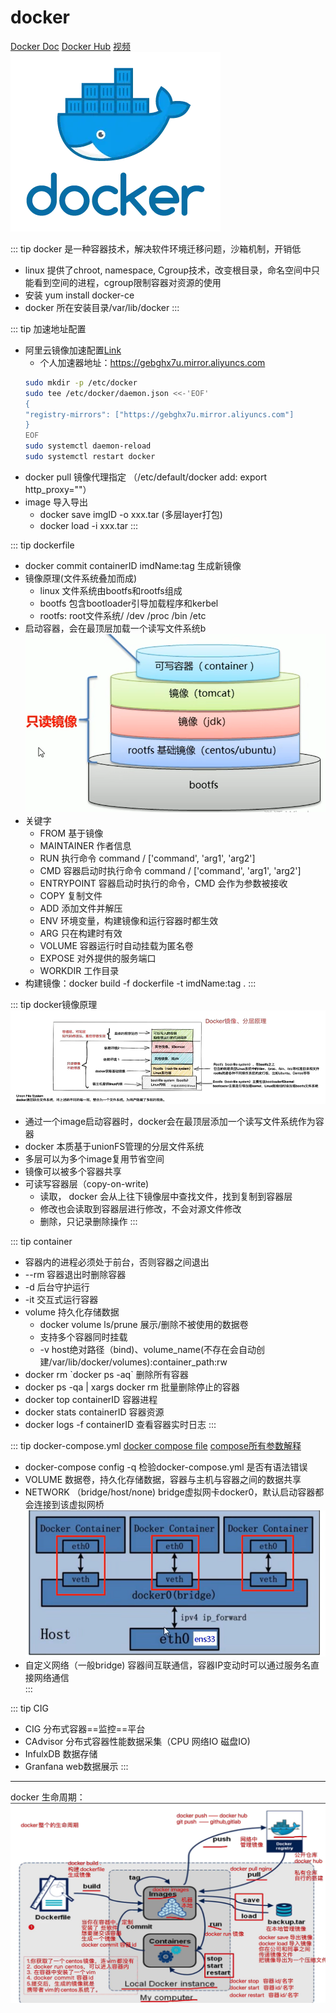 # docker
[Docker Doc](https://docs.docker.com/)
[Docker Hub](https://hub.docker.com/)
[视频](https://www.bilibili.com/video/BV1CJ411T7BK?p=2&vd_source=327b91fe5f132d5f43cffb262b7cc19d)
![Img](./FILES/docker.md/img-20220823234430.png)

::: tip 
docker 是一种容器技术，解决软件环境迁移问题，沙箱机制，开销低
- linux 提供了chroot, namespace, Cgroup技术，改变根目录，命名空间中只能看到空间的进程，cgroup限制容器对资源的使用
- 安装 yum install docker-ce
- docker 所在安装目录/var/lib/docker
:::

::: tip 加速地址配置
- 阿里云镜像加速配置[Link](https://cr.console.aliyun.com/cn-hangzhou/instances/mirrors)
    - 个人加速器地址：https://gebghx7u.mirror.aliyuncs.com
    ```sh
    sudo mkdir -p /etc/docker
    sudo tee /etc/docker/daemon.json <<-'EOF'
    {
    "registry-mirrors": ["https://gebghx7u.mirror.aliyuncs.com"]
    }
    EOF
    sudo systemctl daemon-reload
    sudo systemctl restart docker
    ``` 
- docker pull 镜像代理指定 （/etc/default/docker add: export http_proxy=""）
- image 导入导出
    - docker save imgID -o xxx.tar (多层layer打包)
    - docker load -i xxx.tar
:::


::: tip dockerfile
- docker commit containerID imdName:tag  生成新镜像
- 镜像原理(文件系统叠加而成)
    - linux 文件系统由bootfs和rootfs组成
    - bootfs 包含bootloader引导加载程序和kerbel
    - rootfs: root文件系统/  /dev /proc /bin /etc
- 启动容器，会在最顶层加载一个读写文件系统b 
![Img](./FILES/docker.md/img-20220826001552.png)
- 关键字
    - FROM 基于镜像
    - MAINTAINER 作者信息
    - RUN 执行命令 command / ['command', 'arg1', 'arg2']
    - CMD 容器启动时执行命令 command / ['command', 'arg1', 'arg2']
    - ENTRYPOINT 容器启动时执行的命令，CMD 会作为参数被接收
    - COPY 复制文件
    - ADD 添加文件并解压
    - ENV 环境变量，构建镜像和运行容器时都生效
    - ARG 只在构建时有效
    - VOLUME 容器运行时自动挂载为匿名卷
    - EXPOSE 对外提供的服务端口
    - WORKDIR 工作目录
- 构建镜像：docker build -f dockerfile  -t imdName:tag . 
:::

::: tip docker镜像原理
![Img](./FILES/docker.md/img-20220826235856.png)
- 通过一个image启动容器时，docker会在最顶层添加一个读写文件系统作为容器
- docker 本质基于unionFS管理的分层文件系统
- 多层可以为多个image复用节省空间
- 镜像可以被多个容器共享
- 可读写容器层（copy-on-write)
    - 读取， docker 会从上往下镜像层中查找文件，找到复制到容器层
    - 修改也会读取到容器层进行修改，不会对源文件修改
    - 删除，只记录删除操作
:::


::: tip container
- 容器内的进程必须处于前台，否则容器之间退出
- --rm 容器退出时删除容器
- -d 后台守护运行
- -it 交互式运行容器
- volume 持久化存储数据
    - docker volume ls/prune 展示/删除不被使用的数据卷
    - 支持多个容器同时挂载 
    - -v host绝对路径（bind)、volume_name(不存在会自动创建/var/lib/docker/volumes):container_path:rw
- docker rm \`docker ps -aq\` 删除所有容器
- docker ps -qa | xargs docker rm 批量删除停止的容器
- docker top containerID 容器进程
- docker stats containerID 容器资源
- docker logs -f containerID 查看容器实时日志 
:::

::: tip docker-compose.yml
[docker compose file](./docker-compose.yml)
[compose所有参数解释](https://blog.csdn.net/yb546822612/article/details/105276164)
- docker-compose config -q 检验docker-compose.yml 是否有语法错误
- VOLUME 数据卷，持久化存储数据，容器与主机与容器之间的数据共享
- NETWORK （bridge/host/none) bridge虚拟网卡docker0，默认启动容器都会连接到该虚拟网桥
    ![Img](./FILES/docker.md/img-20220827124532.png)
- 自定义网络（一般bridge) 容器间互联通信，容器IP变动时可以通过服务名直接网络通信               
:::

::: tip CIG
- CIG 分布式容器==监控==平台
- CAdvisor 分布式容器性能数据采集（CPU 网络IO 磁盘IO)
- InfulxDB 数据存储
- Granfana web数据展示
:::


----
docker 生命周期：
![Img](./FILES/docker.md/img-20220826235014.png)